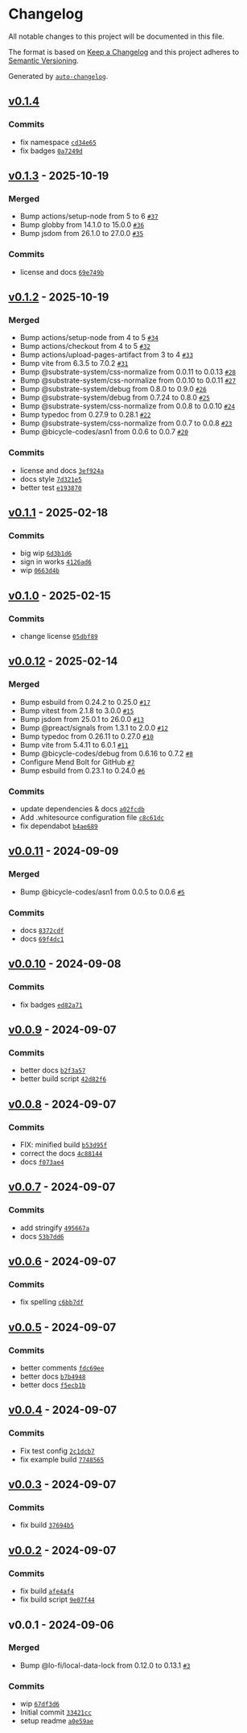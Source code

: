 # Changelog

All notable changes to this project will be documented in this file.

The format is based on [Keep a Changelog](https://keepachangelog.com/en/1.0.0/)
and this project adheres to [Semantic Versioning](https://semver.org/spec/v2.0.0.html).

Generated by [`auto-changelog`](https://github.com/CookPete/auto-changelog).

## [v0.1.4](https://github.com/bicycle-codes/webauthn-keys/compare/v0.1.3...v0.1.4)

### Commits

- fix namespace [`cd34e65`](https://github.com/bicycle-codes/webauthn-keys/commit/cd34e65e37f6d1c11502a908fbf9799a31f038ae)
- fix badges [`0a7249d`](https://github.com/bicycle-codes/webauthn-keys/commit/0a7249d2f3860ea5c2c651ca5660a59f83465c4f)

## [v0.1.3](https://github.com/bicycle-codes/webauthn-keys/compare/v0.1.2...v0.1.3) - 2025-10-19

### Merged

- Bump actions/setup-node from 5 to 6 [`#37`](https://github.com/bicycle-codes/webauthn-keys/pull/37)
- Bump globby from 14.1.0 to 15.0.0 [`#36`](https://github.com/bicycle-codes/webauthn-keys/pull/36)
- Bump jsdom from 26.1.0 to 27.0.0 [`#35`](https://github.com/bicycle-codes/webauthn-keys/pull/35)

### Commits

- license and docs [`69e749b`](https://github.com/bicycle-codes/webauthn-keys/commit/69e749bb515c8ac31ea3ad0da6e6c5703fcaa046)

## [v0.1.2](https://github.com/bicycle-codes/webauthn-keys/compare/v0.1.1...v0.1.2) - 2025-10-19

### Merged

- Bump actions/setup-node from 4 to 5 [`#34`](https://github.com/bicycle-codes/webauthn-keys/pull/34)
- Bump actions/checkout from 4 to 5 [`#32`](https://github.com/bicycle-codes/webauthn-keys/pull/32)
- Bump actions/upload-pages-artifact from 3 to 4 [`#33`](https://github.com/bicycle-codes/webauthn-keys/pull/33)
- Bump vite from 6.3.5 to 7.0.2 [`#31`](https://github.com/bicycle-codes/webauthn-keys/pull/31)
- Bump @substrate-system/css-normalize from 0.0.11 to 0.0.13 [`#28`](https://github.com/bicycle-codes/webauthn-keys/pull/28)
- Bump @substrate-system/css-normalize from 0.0.10 to 0.0.11 [`#27`](https://github.com/bicycle-codes/webauthn-keys/pull/27)
- Bump @substrate-system/debug from 0.8.0 to 0.9.0 [`#26`](https://github.com/bicycle-codes/webauthn-keys/pull/26)
- Bump @substrate-system/debug from 0.7.24 to 0.8.0 [`#25`](https://github.com/bicycle-codes/webauthn-keys/pull/25)
- Bump @substrate-system/css-normalize from 0.0.8 to 0.0.10 [`#24`](https://github.com/bicycle-codes/webauthn-keys/pull/24)
- Bump typedoc from 0.27.9 to 0.28.1 [`#22`](https://github.com/bicycle-codes/webauthn-keys/pull/22)
- Bump @substrate-system/css-normalize from 0.0.7 to 0.0.8 [`#23`](https://github.com/bicycle-codes/webauthn-keys/pull/23)
- Bump @bicycle-codes/asn1 from 0.0.6 to 0.0.7 [`#20`](https://github.com/bicycle-codes/webauthn-keys/pull/20)

### Commits

- license and docs [`3ef924a`](https://github.com/bicycle-codes/webauthn-keys/commit/3ef924a5dd43b14a77b189c0adaceac31a8673c4)
- docs style [`7d321e5`](https://github.com/bicycle-codes/webauthn-keys/commit/7d321e52664c404fc1ca6f4ebf07def147a4b25a)
- better test [`e193870`](https://github.com/bicycle-codes/webauthn-keys/commit/e1938702f8dcfce02207fe60883891e596364e14)

## [v0.1.1](https://github.com/bicycle-codes/webauthn-keys/compare/v0.1.0...v0.1.1) - 2025-02-18

### Commits

- big wip [`6d3b1d6`](https://github.com/bicycle-codes/webauthn-keys/commit/6d3b1d61ff3b34ebf460c8506fb50e3b665b5f61)
- sign in works [`4126ad6`](https://github.com/bicycle-codes/webauthn-keys/commit/4126ad6e2ada221a3bf73456af266975a5a5dc26)
- wip [`0663d4b`](https://github.com/bicycle-codes/webauthn-keys/commit/0663d4b12c3889457f6eab829ec9ab1310afb29e)

## [v0.1.0](https://github.com/bicycle-codes/webauthn-keys/compare/v0.0.12...v0.1.0) - 2025-02-15

### Commits

- change license [`05dbf89`](https://github.com/bicycle-codes/webauthn-keys/commit/05dbf894c823ea97f89b63f552e008408f7aea73)

## [v0.0.12](https://github.com/bicycle-codes/webauthn-keys/compare/v0.0.11...v0.0.12) - 2025-02-14

### Merged

- Bump esbuild from 0.24.2 to 0.25.0 [`#17`](https://github.com/bicycle-codes/webauthn-keys/pull/17)
- Bump vitest from 2.1.8 to 3.0.0 [`#15`](https://github.com/bicycle-codes/webauthn-keys/pull/15)
- Bump jsdom from 25.0.1 to 26.0.0 [`#13`](https://github.com/bicycle-codes/webauthn-keys/pull/13)
- Bump @preact/signals from 1.3.1 to 2.0.0 [`#12`](https://github.com/bicycle-codes/webauthn-keys/pull/12)
- Bump typedoc from 0.26.11 to 0.27.0 [`#10`](https://github.com/bicycle-codes/webauthn-keys/pull/10)
- Bump vite from 5.4.11 to 6.0.1 [`#11`](https://github.com/bicycle-codes/webauthn-keys/pull/11)
- Bump @bicycle-codes/debug from 0.6.16 to 0.7.2 [`#8`](https://github.com/bicycle-codes/webauthn-keys/pull/8)
- Configure Mend Bolt for GitHub [`#7`](https://github.com/bicycle-codes/webauthn-keys/pull/7)
- Bump esbuild from 0.23.1 to 0.24.0 [`#6`](https://github.com/bicycle-codes/webauthn-keys/pull/6)

### Commits

- update dependencies & docs [`a02fcdb`](https://github.com/bicycle-codes/webauthn-keys/commit/a02fcdb6389d74794ed9cd9f94fb07e2f4607cfd)
- Add .whitesource configuration file [`c8c61dc`](https://github.com/bicycle-codes/webauthn-keys/commit/c8c61dc27b325d5fd15ee267e3eb64b13ec46085)
- fix dependabot [`b4ae689`](https://github.com/bicycle-codes/webauthn-keys/commit/b4ae6891127008c5f6dfadb1725c4e7e92085bd0)

## [v0.0.11](https://github.com/bicycle-codes/webauthn-keys/compare/v0.0.10...v0.0.11) - 2024-09-09

### Merged

- Bump @bicycle-codes/asn1 from 0.0.5 to 0.0.6 [`#5`](https://github.com/bicycle-codes/webauthn-keys/pull/5)

### Commits

- docs [`8372cdf`](https://github.com/bicycle-codes/webauthn-keys/commit/8372cdf2bc11e392ddd70980a6e00026294fc8c5)
- docs [`69f4dc1`](https://github.com/bicycle-codes/webauthn-keys/commit/69f4dc1d543c76eeae76dae29b08139d5662d4a4)

## [v0.0.10](https://github.com/bicycle-codes/webauthn-keys/compare/v0.0.9...v0.0.10) - 2024-09-08

### Commits

- fix badges [`ed82a71`](https://github.com/bicycle-codes/webauthn-keys/commit/ed82a71295022da20e1a17f128af2c6b5f3d6559)

## [v0.0.9](https://github.com/bicycle-codes/webauthn-keys/compare/v0.0.8...v0.0.9) - 2024-09-07

### Commits

- better docs [`b2f3a57`](https://github.com/bicycle-codes/webauthn-keys/commit/b2f3a57b7340c451e6137ffbad064749242959cb)
- better build script [`42d82f6`](https://github.com/bicycle-codes/webauthn-keys/commit/42d82f6e637f9d963aebf60129b17110ef5e29f7)

## [v0.0.8](https://github.com/bicycle-codes/webauthn-keys/compare/v0.0.7...v0.0.8) - 2024-09-07

### Commits

- FIX: minified build [`b53d95f`](https://github.com/bicycle-codes/webauthn-keys/commit/b53d95f2ea7b0531a74c854589b8a285d5732134)
- correct the docs [`4c88144`](https://github.com/bicycle-codes/webauthn-keys/commit/4c8814406c98b34656ee86ca15569bc2085f5f47)
- docs [`f073ae4`](https://github.com/bicycle-codes/webauthn-keys/commit/f073ae4bc5f9c1c716e43390dd12d50528d6feb4)

## [v0.0.7](https://github.com/bicycle-codes/webauthn-keys/compare/v0.0.6...v0.0.7) - 2024-09-07

### Commits

- add stringify [`495667a`](https://github.com/bicycle-codes/webauthn-keys/commit/495667a04a648ae55fb36816f845105d92c65c91)
- docs [`53b7dd6`](https://github.com/bicycle-codes/webauthn-keys/commit/53b7dd6fba30731b713f671fd898b120c291499b)

## [v0.0.6](https://github.com/bicycle-codes/webauthn-keys/compare/v0.0.5...v0.0.6) - 2024-09-07

### Commits

- fix spelling [`c6bb7df`](https://github.com/bicycle-codes/webauthn-keys/commit/c6bb7dfd4351bd550286874d6b2d7b195e60df42)

## [v0.0.5](https://github.com/bicycle-codes/webauthn-keys/compare/v0.0.4...v0.0.5) - 2024-09-07

### Commits

- better comments [`fdc69ee`](https://github.com/bicycle-codes/webauthn-keys/commit/fdc69ee2e5b2b4f6690769e3ab10338d4892ace4)
- better docs [`b7b4948`](https://github.com/bicycle-codes/webauthn-keys/commit/b7b49489832b2efc8b86a7d1377c208414074e48)
- better docs [`f5ecb1b`](https://github.com/bicycle-codes/webauthn-keys/commit/f5ecb1be7777a87d87af45dac870fbfd4ed5eb0b)

## [v0.0.4](https://github.com/bicycle-codes/webauthn-keys/compare/v0.0.3...v0.0.4) - 2024-09-07

### Commits

- Fix test config [`2c1dcb7`](https://github.com/bicycle-codes/webauthn-keys/commit/2c1dcb71e6a20f9c4cfa4444283227b9e11a62eb)
- fix example build [`7748565`](https://github.com/bicycle-codes/webauthn-keys/commit/77485654f587505b35facb59bd8a86e4e6d1da47)

## [v0.0.3](https://github.com/bicycle-codes/webauthn-keys/compare/v0.0.2...v0.0.3) - 2024-09-07

### Commits

- fix build [`37694b5`](https://github.com/bicycle-codes/webauthn-keys/commit/37694b592689162856675eacdc5810fca8335818)

## [v0.0.2](https://github.com/bicycle-codes/webauthn-keys/compare/v0.0.1...v0.0.2) - 2024-09-07

### Commits

- fix build [`afe4af4`](https://github.com/bicycle-codes/webauthn-keys/commit/afe4af4ddfe021b442af590ea29557069150ad8f)
- fix build script [`9e07f44`](https://github.com/bicycle-codes/webauthn-keys/commit/9e07f440977a500edfd36379e5d5e99783a1f401)

## v0.0.1 - 2024-09-06

### Merged

- Bump @lo-fi/local-data-lock from 0.12.0 to 0.13.1 [`#3`](https://github.com/bicycle-codes/webauthn-keys/pull/3)

### Commits

- wip [`67df3d6`](https://github.com/bicycle-codes/webauthn-keys/commit/67df3d678d49589be7e75a219771b670f55e1a2b)
- Initial commit [`33421cc`](https://github.com/bicycle-codes/webauthn-keys/commit/33421cc361164ef1a1566ce5ddb8be882c858d34)
- setup readme [`a0e59ae`](https://github.com/bicycle-codes/webauthn-keys/commit/a0e59ae6b51219225488a249f28d0f80dddf0052)
